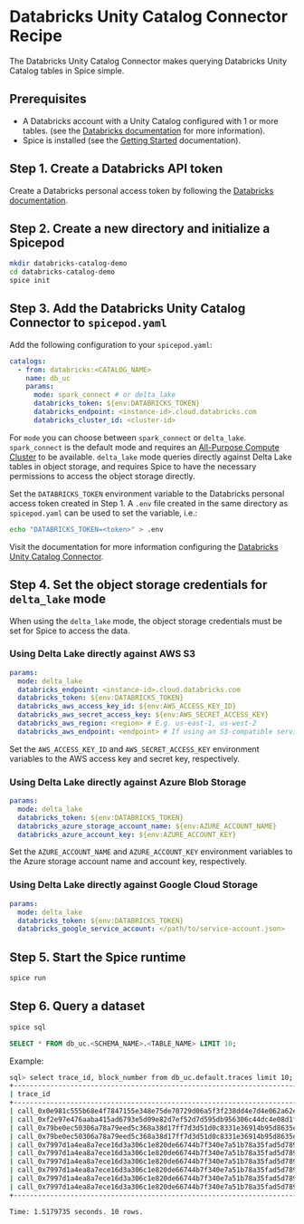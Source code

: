 # Databricks Unity Catalog Connector Recipe

The Databricks Unity Catalog Connector makes querying Databricks Unity Catalog tables in Spice simple.

## Prerequisites

- A Databricks account with a Unity Catalog configured with 1 or more tables. (see the [Databricks documentation](https://docs.databricks.com/en/data-governance/unity-catalog/index.html) for more information).
- Spice is installed (see the [Getting Started](https://docs.spiceai.org/getting-started) documentation).

## Step 1. Create a Databricks API token

Create a Databricks personal access token by following the [Databricks documentation](https://docs.databricks.com/en/dev-tools/auth/index.html).

## Step 2. Create a new directory and initialize a Spicepod

```bash
mkdir databricks-catalog-demo
cd databricks-catalog-demo
spice init
```

## Step 3. Add the Databricks Unity Catalog Connector to `spicepod.yaml`

Add the following configuration to your `spicepod.yaml`:

```yaml
catalogs:
  - from: databricks:<CATALOG_NAME>
    name: db_uc
    params:
      mode: spark_connect # or delta_lake
      databricks_token: ${env:DATABRICKS_TOKEN}
      databricks_endpoint: <instance-id>.cloud.databricks.com
      databricks_cluster_id: <cluster-id>
```

For `mode` you can choose between `spark_connect` or `delta_lake`. `spark_connect` is the default mode and requires an [All-Purpose Compute Cluster](https://docs.databricks.com/en/compute/index.html) to be available. `delta_lake` mode queries directly against Delta Lake tables in object storage, and requires Spice to have the necessary permissions to access the object storage directly.

Set the `DATABRICKS_TOKEN` environment variable to the Databricks personal access token created in Step 1. A `.env` file created in the same directory as `spicepod.yaml` can be used to set the variable, i.e.:

```bash
echo "DATABRICKS_TOKEN=<token>" > .env
```

Visit the documentation for more information configuring the [Databricks Unity Catalog Connector](https://docs.spiceai.org/components/catalogs/databricks).

## Step 4. Set the object storage credentials for `delta_lake` mode

When using the `delta_lake` mode, the object storage credentials must be set for Spice to access the data.

### Using Delta Lake directly against AWS S3

```yaml
params:
  mode: delta_lake
  databricks_endpoint: <instance-id>.cloud.databricks.com
  databricks_token: ${env:DATABRICKS_TOKEN}
  databricks_aws_access_key_id: ${env:AWS_ACCESS_KEY_ID}
  databricks_aws_secret_access_key: ${env:AWS_SECRET_ACCESS_KEY}
  databricks_aws_region: <region> # E.g. us-east-1, us-west-2
  databricks_aws_endpoint: <endpoint> # If using an S3-compatible service, like Minio
```

Set the `AWS_ACCESS_KEY_ID` and `AWS_SECRET_ACCESS_KEY` environment variables to the AWS access key and secret key, respectively.

### Using Delta Lake directly against Azure Blob Storage

```yaml
params:
  mode: delta_lake
  databricks_token: ${env:DATABRICKS_TOKEN}
  databricks_azure_storage_account_name: ${env:AZURE_ACCOUNT_NAME}
  databricks_azure_account_key: ${env:AZURE_ACCOUNT_KEY}
```

Set the `AZURE_ACCOUNT_NAME` and `AZURE_ACCOUNT_KEY` environment variables to the Azure storage account name and account key, respectively.

### Using Delta Lake directly against Google Cloud Storage

```yaml
params:
  mode: delta_lake
  databricks_token: ${env:DATABRICKS_TOKEN}
  databricks_google_service_account: </path/to/service-account.json>
```

## Step 5. Start the Spice runtime

```bash
spice run
```

## Step 6. Query a dataset

```bash
spice sql
```

```sql
SELECT * FROM db_uc.<SCHEMA_NAME>.<TABLE_NAME> LIMIT 10;
```

Example:

```bash
sql> select trace_id, block_number from db_uc.default.traces limit 10;
+-------------------------------------------------------------------------------+--------------+
| trace_id                                                                      | block_number |
+-------------------------------------------------------------------------------+--------------+
| call_0x0e981c555b68e4f7847155e348e75de70729d06a5f3f238dd4e7d4e062a62eed_      | 16876417     |
| call_0xf2e97e476aaba415ad6793e5d09e82d7ef52d7d595db956306c44dc4e08d1f72_      | 16876417     |
| call_0x79be0ec50306a78a79eed5c368a38d17ff7d3d51d0c8331e36914b95d8635ef3_5     | 16876417     |
| call_0x79be0ec50306a78a79eed5c368a38d17ff7d3d51d0c8331e36914b95d8635ef3_5_0   | 16876417     |
| call_0x7997d1a4ea8a7ece16d3a306c1e820de66744b7f340e7a51b78a35fad5d789d0_      | 16876417     |
| call_0x7997d1a4ea8a7ece16d3a306c1e820de66744b7f340e7a51b78a35fad5d789d0_0     | 16876417     |
| call_0x7997d1a4ea8a7ece16d3a306c1e820de66744b7f340e7a51b78a35fad5d789d0_0_0   | 16876417     |
| call_0x7997d1a4ea8a7ece16d3a306c1e820de66744b7f340e7a51b78a35fad5d789d0_0_0_0 | 16876417     |
| call_0x7997d1a4ea8a7ece16d3a306c1e820de66744b7f340e7a51b78a35fad5d789d0_0_1   | 16876417     |
| call_0x7997d1a4ea8a7ece16d3a306c1e820de66744b7f340e7a51b78a35fad5d789d0_0_2   | 16876417     |
+-------------------------------------------------------------------------------+--------------+

Time: 1.5179735 seconds. 10 rows.
```
